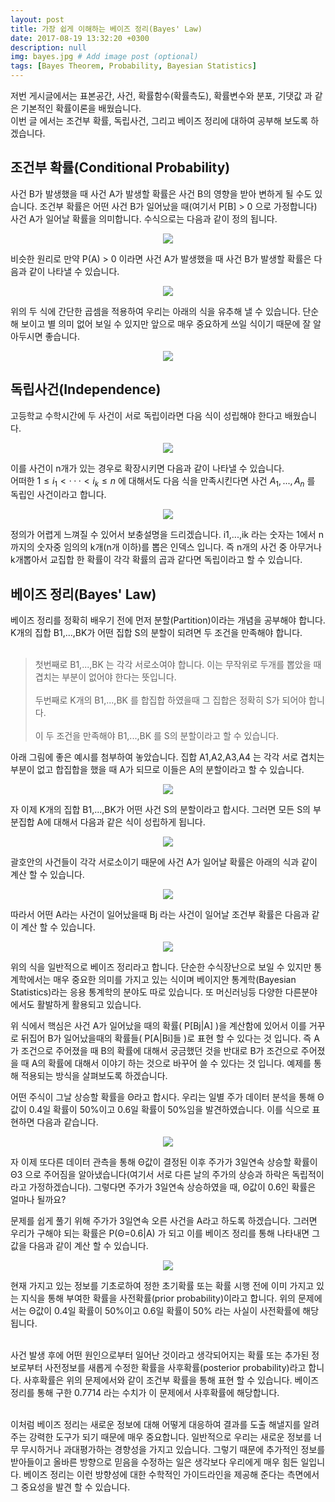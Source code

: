```yaml
---
layout: post
title: 가장 쉽게 이해하는 베이즈 정리(Bayes' Law)
date: 2017-08-19 13:32:20 +0300
description: null
img: bayes.jpg # Add image post (optional)
tags: [Bayes Theorem, Probability, Bayesian Statistics]
---
```


저번 게시글에서는 표본공간, 사건, 확률함수(확률측도), 확률변수와 분포, 기댓값 과 같은 기본적인 확률이론을 배웠습니다. <br>
이번 글 에서는 조건부 확률, 독립사건, 그리고 베이즈 정리에 대하여 공부해 보도록 하겠습니다.

## 조건부 확률(Conditional Probability)

  사건 B가 발생했을 때 사건 A가 발생할 확률은 사건 B의 영향을 받아 변하게 될 수도 있습니다. 조건부 확률은 어떤 사건 B가 일어났을 때(여기서 P[B] > 0 으로 가정합니다) 사건 A가 일어날 확률을 의미합니다. 수식으로는 다음과 같이 정의 됩니다.
 
 <center><img src="https://blogfiles.pstatic.net/MjAxNzA4MTlfNTEg/MDAxNTAzMDg2NDg0MzA1.o7fA008T-yniofiwvQIJArtUheXETxf_zHp_tMqVhLQg.ukep-ANX-zanrRAd1Y6JR0gr3x0c3DpKy_vLP29m_VQg.PNG.anthouse28/image.png?type=w1"></center>
 
 비슷한 원리로 만약 P(A) > 0 이라면 사건 A가 발생했을 때 사건 B가 발생할 확률은 다음과 같이 나타낼 수 있습니다.
 <center><img src="https://blogfiles.pstatic.net/MjAxNzA4MTlfMjEx/MDAxNTAzMDg2NjI3NzU2.Wthg-UJxbncXROGy6m6bnkm_xKOT3ODPwSaaYK5LB5gg.C3W6wPTIq1KmPL0RM2bO43GO1MdQdVSzOGTzRuRZ2w8g.PNG.anthouse28/image.png?type=w1"></center>

  위의 두 식에 간단한 곱셈을 적용하여 우리는 아래의 식을 유추해 낼 수 있습니다. 단순해 보이고 별 의미 없어 보일 수 있지만 앞으로 매우 중요하게 쓰일 식이기 때문에 잘 알아두시면 좋습니다. 
  
  <center><img src="http://postfiles2.naver.net/MjAxNzA4MTlfMjQw/MDAxNTAzMDg2NzYwNzc1.dLG90STLmpNw5EnEuKsbM5OcIXTC0nMA6tHdV3sgXbAg.v304_hNDSAyU9DHR6YDsccDi2tkee8vCAPV_IuarRJ4g.PNG.anthouse28/image.png?type=w966"></center>
  
  ## 독립사건(Independence)
  
  고등학교 수학시간에 두 사건이 서로 독립이라면 다음 식이 성립해야 한다고 배웠습니다. <br>
  <center><img src="https://latex.codecogs.com/gif.latex?%5Chuge%20P%28A%20%5Ccap%20B%29%20%3D%20P%28A%29P%28B%29"></center>
  
  이를 사건이 n개가 있는 경우로 확장시키면 다음과 같이 나타낼 수 있습니다.  <br>
어떠한 $1≤i_1< · · · <i_k≤n$ 에 대해서도 다음 식을 만족시킨다면 사건 $A_1,...,A_n$ 를 독립인 사건이라고 합니다.



<center><img src="http://postfiles13.naver.net/MjAxNzA4MTlfNDEg/MDAxNTAzMDg3MTI4NTIz.9C75S1SA8mSanM4KOxcXrV01F9oT58O9jeaznXW2q1Qg.a4Y-FSjpkSz6TftLAF4T3ph6JrW6zN0nHvRldj_D7Xcg.PNG.anthouse28/image.png?type=w966"></center>

정의가 어렵게 느껴질 수 있어서 보충설명을 드리겠습니다. i1,...,ik 라는 숫자는 1에서 n까지의 숫자중 임의의 k개(n개 이하)를 뽑은 인덱스 입니다. 즉 n개의 사건 중 아무거나 k개뽑아서 교집합 한 확률이 각각 확률의 곱과 같다면 독립이라고 할 수 있습니다. 

## 베이즈 정리(Bayes' Law)

  베이즈 정리를 정확히 배우기 전에 먼저 분할(Partition)이라는 개념을 공부해야 합니다.  <br>
  K개의 집합 B1,...,BK가 어떤 집합 S의 분할이 되려면 두 조건을 만족해야 합니다. <br><br>
  
 > 첫번째로 B1,...,BK 는 각각 서로소여야 합니다. 이는 무작위로 두개를 뽑았을 때 겹치는 부분이 없어야 한다는 뜻입니다. <br><br>
 > 두번째로 K개의 B1,...,BK 를 합집합 하였을때 그 집합은 정확히 S가 되어야 합니다. <br><br>
 이 두 조건을 만족해야 B1,...,BK 를 S의 분할이라고 할 수 있습니다. 


  아래 그림에 좋은 예시를 첨부하여 놓았습니다. 집합 A1,A2,A3,A4 는 각각 서로 겹치는 부분이 없고 합집합을 했을 때 A가 되므로 이들은 A의 분할이라고 할 수 있습니다.

<center><img src="http://postfiles8.naver.net/MjAxNzA4MTlfMTk2/MDAxNTAzMDg4MTg1ODQ5.z41-NzmMuszu5y_4O1P8vvg6QNw6oo5hfHTpRSk9WBMg.7vnaNCGPCcbgmhzShhoFHy3LjHWMkuZcz2GvQdKT-KMg.PNG.anthouse28/image.png?type=w966"></center>

  자 이제 K개의 집합 B1,...,BK가 어떤 사건 S의 분할이라고 합시다. 그러면 모든 S의 부분집합 A에 대해서 다음과 같은 식이 성립하게 됩니다. 
  
  <center><img src="http://postfiles5.naver.net/MjAxNzA4MTlfMjM0/MDAxNTAzMDg5OTcwNDA4.fDN2CF4z2a97LCPMBgGIvO8cHI5RFA7jjsLWPcAflV4g.87rcHprMRdhQ4F657v6XFVNYqnMFgU2WI1YKALAKTmMg.PNG.anthouse28/image.png?type=w966"></center>
  
  괄호안의 사건들이 각각 서로소이기 때문에 사건 A가 일어날 확률은 아래의 식과 같이 계산 할 수 있습니다.
  
  <center><img src="http://postfiles2.naver.net/MjAxNzA4MTlfNjIg/MDAxNTAzMDg5OTAzOTY3.s0K_drgpFh6u1C7QFAynyGSJQXJsJ5Xmd8KksaCz_rEg.C5AwePujIwnc0FEapeh5RknGX5ZIGZWXee54mroor5Eg.PNG.anthouse28/image.png?type=w966"></center>
  
  따라서 어떤 A라는 사건이 일어났을때 Bj 라는 사건이 일어날 조건부 확률은 다음과 같이 계산 할 수 있습니다.
  
  <center><img src="http://postfiles13.naver.net/MjAxNzA4MTlfMTI5/MDAxNTAzMDkwMTk4NDQw.Y-JUYME5S_1sVlZHuYg7C-iZcgoqD4ckOzXJzrt7QC4g.375jrdS590L7Nz6B16BknBdli8w11eoZkogDEgW-L7sg.PNG.anthouse28/image.png?type=w966"></center>
  
  위의 식을 일반적으로 베이즈 정리라고 합니다. 단순한 수식장난으로 보일 수 있지만 통계학에서는 매우 중요한 의미를 가지고 있는 식이며 베이지안 통계학(Bayesian Statistics)라는 응용 통계학의 분야도 따로 있습니다. 또 머신러닝등 다양한 다른분야에서도 활발하게 활용되고 있습니다. <br>
  
  위 식에서 핵심은 사건 A가 일어났을 때의 확률( P\[Bj\|A] )을 계산함에 있어서 이를 거꾸로 뒤집어 B가 일어났을때의 확률들( P\[A\|Bi]들 )로 표현 할 수 있다는 것 입니다. 즉 A가 조건으로 주어졌을 때 B의 확률에 대해서 궁금했던 것을 반대로 B가 조건으로 주어졌을 때 A의 확률에 대해서 이야기 하는 것으로 바꾸어 쓸 수 있다는 것 입니다. 예제를 통해 적용되는 방식을 살펴보도록 하겠습니다. <br>
  
   어떤 주식이 그날 상승할 확률을 Θ라고 합시다. 우리는 일별 주가 데이터 분석을 통해 Θ값이 0.4일 확률이 50%이고 0.6일 확률이 50%임을 발견하였습니다. 이를 식으로 표현하면 다음과 같습니다.
   
   <center><img src="http://postfiles6.naver.net/MjAxNzA4MTlfNzMg/MDAxNTAzMDkxMDE0NzY1.Aob8QwvPLdzAP3za6kT8gbZNNM8YGJxBWELKLRYhN58g.6TVoK5yqvs7YX1dxau4RJN1-YjTuo3imHHnsVTqI19kg.PNG.anthouse28/image.png?type=w966"></center>
   
   자 이제 또다른 데이터 관측을 통해 Θ값이 결정된 이후 주가가 3일연속 상승할 확률이 Θ3 으로 주어짐을 알아냈습니다(여기서 서로 다른 날의 주가의 상승과 하락은 독립적이라고 가정하겠습니다). 그렇다면 주가가 3일연속 상승하였을 때, Θ값이 0.6인 확률은 얼마나 될까요? <br>
  
   문제를 쉽게 풀기 위해 주가가 3일연속 오른 사건을 A라고 하도록 하겠습니다. 그러면 우리가 구해야 되는 확률은 P(Θ=0.6\|A) 가 되고 이를 베이즈 정리를 통해 나타내면 그 값을 다음과 같이 계산 할 수 있습니다.

<center><img src="http://postfiles11.naver.net/MjAxNzA4MTlfOTIg/MDAxNTAzMDkxNjAwMjI4.DU04Cwf4eT3phGZHibscE5Q5WS4WLp9xiD9BRO7Bkhsg.CZfJpDsHVli4b0cC87mXBUNpS3Sttyd6XWBCZnisyXQg.PNG.anthouse28/image.png?type=w966"></center>

  현재 가지고 있는 정보를 기초로하여 정한 초기확률 또는 확률 시행 전에 이미 가지고 있는 지식을 통해 부여한 확률을 사전확률(prior probability)이라고 합니다. 위의 문제에서는  Θ값이 0.4일 확률이 50%이고 0.6일 확률이 50% 라는 사실이 사전확률에 해당됩니다. <br><br>

  사건 발생 후에 어떤 원인으로부터 일어난 것이라고 생각되어지는 확률 또는 추가된 정보로부터 사전정보를 새롭게 수정한 확률을 사후확률(posterior probability)라고 합니다. 사후확률은 위의 문제에서와 같이 조건부 확률을 통해 표현 할 수 있습니다. 베이즈 정리를 통해 구한 0.7714 라는 수치가 이 문제에서 사후확률에 해당합니다. <br><br>

  이처럼 베이즈 정리는 새로운 정보에 대해 어떻게 대응하여 결과를 도출 해낼지를 알려주는 강력한 도구가 되기 때문에 매우 중요합니다. 일반적으로 우리는 새로운 정보를 너무 무시하거나 과대평가하는 경향성을 가지고 있습니다. 그렇기 때문에 추가적인 정보를 받아들이고 올바른 방향으로 믿음을 수정하는 일은 생각보다 우리에게 매우 힘든 일입니다. 베이즈 정리는 이런 방향성에 대한 수학적인 가이드라인을 제공해 준다는 측면에서 그 중요성을 발견 할 수 있습니다. <br><br>
  
 